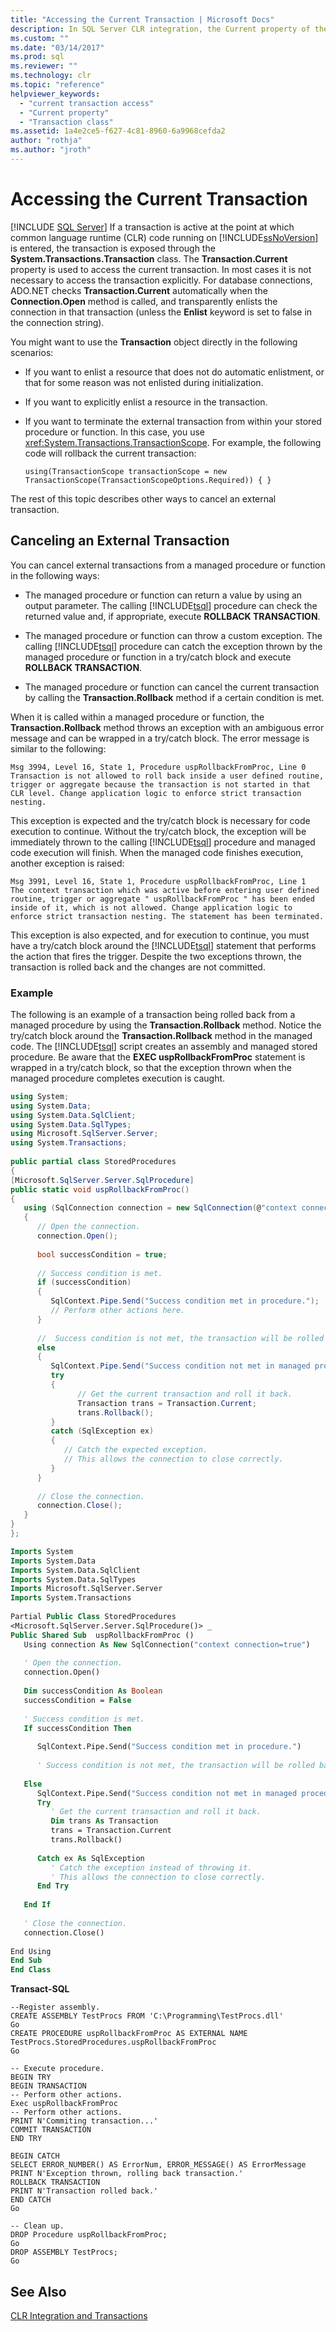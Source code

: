 ```yaml
---
title: "Accessing the Current Transaction | Microsoft Docs"
description: In SQL Server CLR integration, the Current property of the System.Transactions.Transaction class allows you to access the current transaction.
ms.custom: ""
ms.date: "03/14/2017"
ms.prod: sql
ms.reviewer: ""
ms.technology: clr
ms.topic: "reference"
helpviewer_keywords: 
  - "current transaction access"
  - "Current property"
  - "Transaction class"
ms.assetid: 1a4e2ce5-f627-4c81-8960-6a9968cefda2
author: "rothja"
ms.author: "jroth"
---
```

# Accessing the Current Transaction
 [!INCLUDE [SQL Server](../../includes/applies-to-version/sqlserver.md)]
  If a transaction is active at the point at which common language runtime (CLR) code running on [!INCLUDE[ssNoVersion](../../includes/ssnoversion-md.md)] is entered, the transaction is exposed through the **System.Transactions.Transaction** class. The **Transaction.Current** property is used to access the current transaction. In most cases it is not necessary to access the transaction explicitly. For database connections, ADO.NET checks **Transaction.Current** automatically when the **Connection.Open** method is called, and transparently enlists the connection in that transaction (unless the **Enlist** keyword is set to false in the connection string).  
  
 You might want to use the **Transaction** object directly in the following scenarios:  
  
-   If you want to enlist a resource that does not do automatic enlistment, or that for some reason was not enlisted during initialization.  
  
-   If you want to explicitly enlist a resource in the transaction.  
  
-   If you want to terminate the external transaction from within your stored procedure or function. In this case, you use <xref:System.Transactions.TransactionScope>. For example, the following code will rollback the current transaction:  
  
    ```  
    using(TransactionScope transactionScope = new TransactionScope(TransactionScopeOptions.Required)) { }  
    ```  
  
 The rest of this topic describes other ways to cancel an external transaction.  
  
## Canceling an External Transaction  
 You can cancel external transactions from a managed procedure or function in the following ways:  
  
-   The managed procedure or function can return a value by using an output parameter. The calling [!INCLUDE[tsql](../../includes/tsql-md.md)] procedure can check the returned value and, if appropriate, execute **ROLLBACK TRANSACTION**.  
  
-   The managed procedure or function can throw a custom exception. The calling [!INCLUDE[tsql](../../includes/tsql-md.md)] procedure can catch the exception thrown by the managed procedure or function in a try/catch block and execute **ROLLBACK TRANSACTION**.  
  
-   The managed procedure or function can cancel the current transaction by calling the **Transaction.Rollback** method if a certain condition is met.  
  
 When it is called within a managed procedure or function, the **Transaction.Rollback** method throws an exception with an ambiguous error message and can be wrapped in a try/catch block. The error message is similar to the following:  
  
```  
Msg 3994, Level 16, State 1, Procedure uspRollbackFromProc, Line 0  
Transaction is not allowed to roll back inside a user defined routine, trigger or aggregate because the transaction is not started in that CLR level. Change application logic to enforce strict transaction nesting.  
```  
  
 This exception is expected and the try/catch block is necessary for code execution to continue. Without the try/catch block, the exception will be immediately thrown to the calling [!INCLUDE[tsql](../../includes/tsql-md.md)] procedure and managed code execution will finish. When the managed code finishes execution, another exception is raised:  
  
```  
Msg 3991, Level 16, State 1, Procedure uspRollbackFromProc, Line 1   
The context transaction which was active before entering user defined routine, trigger or aggregate " uspRollbackFromProc " has been ended inside of it, which is not allowed. Change application logic to enforce strict transaction nesting. The statement has been terminated.  
```  
  
 This exception is also expected, and for execution to continue, you must have a try/catch block around the [!INCLUDE[tsql](../../includes/tsql-md.md)] statement that performs the action that fires the trigger. Despite the two exceptions thrown, the transaction is rolled back and the changes are not committed.  
  
### Example  
 The following is an example of a transaction being rolled back from a managed procedure by using the **Transaction.Rollback** method. Notice the try/catch block around the **Transaction.Rollback** method in the managed code. The [!INCLUDE[tsql](../../includes/tsql-md.md)] script creates an assembly and managed stored procedure. Be aware that the **EXEC uspRollbackFromProc** statement is wrapped in a try/catch block, so that the exception thrown when the managed procedure completes execution is caught.  
  
```csharp  
using System;  
using System.Data;  
using System.Data.SqlClient;  
using System.Data.SqlTypes;  
using Microsoft.SqlServer.Server;  
using System.Transactions;  
  
public partial class StoredProcedures  
{  
[Microsoft.SqlServer.Server.SqlProcedure]  
public static void uspRollbackFromProc()  
{  
   using (SqlConnection connection = new SqlConnection(@"context connection=true"))  
   {  
      // Open the connection.  
      connection.Open();  
  
      bool successCondition = true;  
  
      // Success condition is met.  
      if (successCondition)  
      {  
         SqlContext.Pipe.Send("Success condition met in procedure.");   
         // Perform other actions here.  
      }  
  
      //  Success condition is not met, the transaction will be rolled back.  
      else  
      {  
         SqlContext.Pipe.Send("Success condition not met in managed procedure. Transaction rolling back...");  
         try  
         {  
               // Get the current transaction and roll it back.  
               Transaction trans = Transaction.Current;  
               trans.Rollback();  
         }  
         catch (SqlException ex)  
         {  
            // Catch the expected exception.   
            // This allows the connection to close correctly.                      
         }    
      }  
  
      // Close the connection.  
      connection.Close();  
   }  
}  
};  
```  
  
```vb  
Imports System  
Imports System.Data  
Imports System.Data.SqlClient  
Imports System.Data.SqlTypes  
Imports Microsoft.SqlServer.Server  
Imports System.Transactions  
  
Partial Public Class StoredProcedures  
<Microsoft.SqlServer.Server.SqlProcedure()> _  
Public Shared Sub  uspRollbackFromProc ()  
   Using connection As New SqlConnection("context connection=true")  
  
   ' Open the connection.  
   connection.Open()  
  
   Dim successCondition As Boolean  
   successCondition = False  
  
   ' Success condition is met.  
   If successCondition Then  
  
      SqlContext.Pipe.Send("Success condition met in procedure.")  
  
      ' Success condition is not met, the transaction will be rolled back.  
  
   Else  
      SqlContext.Pipe.Send("Success condition not met in managed procedure. Transaction rolling back...")  
      Try  
         ' Get the current transaction and roll it back.  
         Dim trans As Transaction  
         trans = Transaction.Current  
         trans.Rollback()  
  
      Catch ex As SqlException  
         ' Catch the exception instead of throwing it.    
         ' This allows the connection to close correctly.                      
      End Try  
  
   End If  
  
   ' Close the connection.  
   connection.Close()  
  
End Using  
End Sub  
End Class  
```  
  
 **Transact-SQL**  
  
```  
--Register assembly.  
CREATE ASSEMBLY TestProcs FROM 'C:\Programming\TestProcs.dll'   
Go  
CREATE PROCEDURE uspRollbackFromProc AS EXTERNAL NAME TestProcs.StoredProcedures.uspRollbackFromProc  
Go  
  
-- Execute procedure.  
BEGIN TRY  
BEGIN TRANSACTION   
-- Perform other actions.  
Exec uspRollbackFromProc  
-- Perform other actions.  
PRINT N'Commiting transaction...'  
COMMIT TRANSACTION  
END TRY  
  
BEGIN CATCH  
SELECT ERROR_NUMBER() AS ErrorNum, ERROR_MESSAGE() AS ErrorMessage  
PRINT N'Exception thrown, rolling back transaction.'  
ROLLBACK TRANSACTION  
PRINT N'Transaction rolled back.'   
END CATCH  
Go  
  
-- Clean up.  
DROP Procedure uspRollbackFromProc;  
Go  
DROP ASSEMBLY TestProcs;  
Go  
```  
  
## See Also  
 [CLR Integration and Transactions](../../relational-databases/clr-integration-data-access-transactions/clr-integration-and-transactions.md)  
  
  
